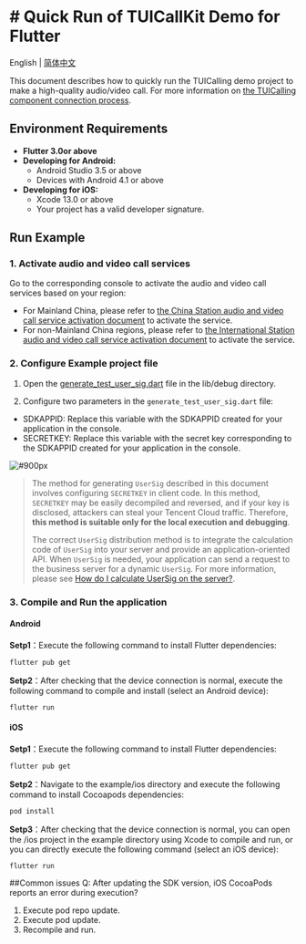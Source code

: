 # **# Quick Run of TUICallKit Demo for Flutter**
English | [简体中文](https://github.com/tencentyun/TUICallKit/blob/main/Flutter/example/README_zh-CN.md)

This document describes how to quickly run the TUICalling demo project to make a high-quality audio/video call. For more information on [the TUICalling component connection process](https://trtc.io/document/50989).
## Environment Requirements
- **Flutter 3.0or above**
- **Developing for Android:**
  - Android Studio 3.5 or above
  - Devices with Android 4.1 or above
- **Developing for iOS:**
  - Xcode 13.0 or above
  - Your project has a valid developer signature.
  
## Run Example

### 1. Activate audio and video call services

Go to the corresponding console to activate the audio and video call services based on your region:

- For Mainland China, please refer to [the China Station audio and video call service activation document](https://cloud.tencent.com/document/product/647/82985#f3603978-aa95-43b9-8d56-44880636bc6f) to activate the service.
- For non-Mainland China regions, please refer to [the International Station audio and video call service activation document](https://trtc.io/document/54896#step-1.-activate-the-service) to activate the service.


### 2. Configure Example project file

1. Open the [generate\_test\_user\_sig.dart](lib/debug/generate_test_user_sig.dart) file in the lib/debug directory.

2. Configure two parameters in the `generate_test_user_sig.dart` file:

- SDKAPPID: Replace this variable with the SDKAPPID created for your application in the console.
- SECRETKEY: Replace this variable with the secret key corresponding to the SDKAPPID created for your application in the console.

 ![ #900px](https://qcloudimg.tencent-cloud.cn/raw/883a8a9ce075d919b323b955f9523742.png)
> The method for generating `UserSig` described in this document involves configuring `SECRETKEY` in client code. In this method, `SECRETKEY` may be easily decompiled and reversed, and if your key is disclosed, attackers can steal your Tencent Cloud traffic. Therefore, **this method is suitable only for the local execution and debugging**.
>
> The correct `UserSig` distribution method is to integrate the calculation code of `UserSig` into your server and provide an application-oriented API. When `UserSig` is needed, your application can send a request to the business server for a dynamic `UserSig`. For more information, please see [How do I calculate UserSig on the server?](https://www.tencentcloud.com/document/product/647/35166).


### 3. Compile and Run the application

#### Android 
**Setp1**：Execute the following command to install Flutter dependencies:

```
flutter pub get
```

**Setp2**：After checking that the device connection is normal, execute the following command to compile and install (select an Android device):

```
flutter run
```
#### iOS
**Setp1**：Execute the following command to install Flutter dependencies:

```
flutter pub get
```
**Setp2**：Navigate to the example/ios directory and execute the following command to install Cocoapods dependencies:

```
pod install
```
**Setp3**：After checking that the device connection is normal, you can open the /ios project in the example directory using Xcode to compile and run, or you can directly execute the following command (select an iOS device):

```
flutter run
```
##Common issues
Q: After updating the SDK version, iOS CocoaPods reports an error during execution?

1. Execute pod repo update.
2. Execute pod update.
3. Recompile and run.

